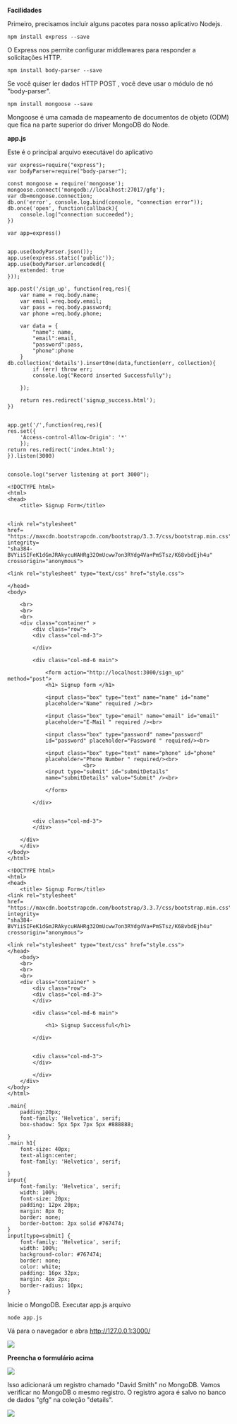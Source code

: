 **Facilidades**

Primeiro, precisamos incluir alguns pacotes para nosso aplicativo Nodejs.

```
npm install express --save
```

O Express nos permite configurar middlewares para responder a solicitações HTTP.

```
npm install body-parser --save
```

Se você quiser ler dados HTTP POST , você deve usar o módulo de nó "body-parser".

```
npm install mongoose --save
```

Mongoose é uma camada de mapeamento de documentos de objeto (ODM) que fica na parte superior do driver MongoDB do Node.

**app.js**

Este é o principal arquivo executável do aplicativo

```
var express=require("express"); 
var bodyParser=require("body-parser"); 

const mongoose = require('mongoose'); 
mongoose.connect('mongodb://localhost:27017/gfg'); 
var db=mongoose.connection; 
db.on('error', console.log.bind(console, "connection error")); 
db.once('open', function(callback){ 
	console.log("connection succeeded"); 
}) 

var app=express() 


app.use(bodyParser.json()); 
app.use(express.static('public')); 
app.use(bodyParser.urlencoded({ 
	extended: true
})); 

app.post('/sign_up', function(req,res){ 
	var name = req.body.name; 
	var email =req.body.email; 
	var pass = req.body.password; 
	var phone =req.body.phone; 

	var data = { 
		"name": name, 
		"email":email, 
		"password":pass, 
		"phone":phone 
	} 
db.collection('details').insertOne(data,function(err, collection){ 
		if (err) throw err; 
		console.log("Record inserted Successfully"); 
			
	}); 
		
	return res.redirect('signup_success.html'); 
}) 


app.get('/',function(req,res){ 
res.set({ 
	'Access-control-Allow-Origin': '*'
	}); 
return res.redirect('index.html'); 
}).listen(3000) 


console.log("server listening at port 3000");

```

```
<!DOCTYPE html> 
<html> 
<head> 
	<title> Signup Form</title> 
		
		
<link rel="stylesheet"
href= 
"https://maxcdn.bootstrapcdn.com/bootstrap/3.3.7/css/bootstrap.min.css"
integrity= 
"sha384-BVYiiSIFeK1dGmJRAkycuHAHRg32OmUcww7on3RYdg4Va+PmSTsz/K68vbdEjh4u"
crossorigin="anonymous">	 
		
<link rel="stylesheet" type="text/css" href="style.css"> 
		
</head> 
<body> 
	
	<br> 
	<br> 
	<br> 
	<div class="container" > 
		<div class="row"> 
		<div class="col-md-3"> 
					
		</div> 
				
		<div class="col-md-6 main"> 
					
			<form action="http://localhost:3000/sign_up" method="post">				 
			<h1> Signup form </h1> 
							
			<input class="box" type="text" name="name" id="name"
			placeholder="Name" required /><br> 
							
			<input class="box" type="email" name="email" id="email"
			placeholder="E-Mail " required /><br> 
							
			<input class="box" type="password" name="password"
			id="password" placeholder="Password " required/><br> 
							
			<input class="box" type="text" name="phone" id="phone"
			placeholder="Phone Number " required/><br> 
						<br> 
			<input type="submit" id="submitDetails"
			name="submitDetails" value="Submit" /><br> 
					
			</form> 
					
		</div> 
				
				
		<div class="col-md-3"> 
		</div> 
				
	</div> 
	</div> 
</body> 
</html>

```

```
<!DOCTYPE html> 
<html> 
<head> 
	<title> Signup Form</title> 
<link rel="stylesheet"
href= 
"https://maxcdn.bootstrapcdn.com/bootstrap/3.3.7/css/bootstrap.min.css"
integrity= 
"sha384-BVYiiSIFeK1dGmJRAkycuHAHRg32OmUcww7on3RYdg4Va+PmSTsz/K68vbdEjh4u"
crossorigin="anonymous"> 
		
<link rel="stylesheet" type="text/css" href="style.css"> 
</head> 
	<body> 
	<br> 
	<br> 
	<br> 
	<div class="container" > 
		<div class="row"> 
		<div class="col-md-3"> 
		</div> 
				
		<div class="col-md-6 main"> 
					
			<h1> Signup Successful</h1> 
					
		</div> 
				
				
		<div class="col-md-3"> 
		</div> 
				
		</div> 
	</div> 
</body> 
</html>

```

```
.main{ 
	padding:20px; 
	font-family: 'Helvetica', serif; 
	box-shadow: 5px 5px 7px 5px #888888; 
	
} 
.main h1{ 
	font-size: 40px; 
	text-align:center; 
	font-family: 'Helvetica', serif; 
	
} 
input{ 
	font-family: 'Helvetica', serif; 
	width: 100%; 
	font-size: 20px; 
	padding: 12px 20px; 
	margin: 8px 0; 
	border: none; 
	border-bottom: 2px solid #767474; 
} 
input[type=submit] { 
	font-family: 'Helvetica', serif; 
	width: 100%; 
	background-color: #767474; 
	border: none; 
	color: white; 
	padding: 16px 32px; 
	margin: 4px 2px; 
	border-radius: 10px; 
}

```


Inicie o MongoDB. Executar app.js arquivo

```
node app.js
```

Vá para o navegador e abra http://127.0.0.1:3000/

![](https://media.geeksforgeeks.org/wp-content/uploads/Registrationform-e1546156722767.jpg)

**Preencha o formulário acima**

![](https://media.geeksforgeeks.org/wp-content/uploads/exampleregistrationform-e1546156868578.jpg)

Isso adicionará um registro chamado "David Smith" no MongoDB. Vamos verificar no MongoDB o mesmo registro. O registro agora é salvo no banco de dados "gfg" na coleção "details".

![](https://media.geeksforgeeks.org/wp-content/uploads/record-in-mongodb-e1546157248288.jpg)
